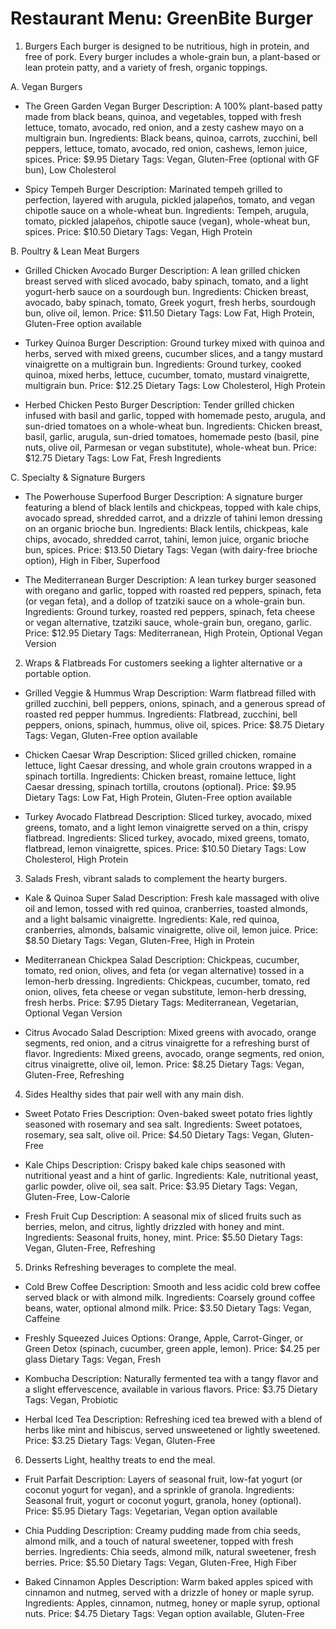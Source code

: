 # Restaurant Menu: GreenBite Burger

1. Burgers
Each burger is designed to be nutritious, high in protein, and free of pork.
Every burger includes a whole-grain bun, a plant-based or lean protein patty, and a variety of fresh, organic toppings.

A. Vegan Burgers

- The Green Garden Vegan Burger
Description: A 100% plant-based patty made from black beans, quinoa, and vegetables, topped with fresh lettuce, tomato, avocado, red onion, and a zesty cashew mayo on a multigrain bun.
Ingredients: Black beans, quinoa, carrots, zucchini, bell peppers, lettuce, tomato, avocado, red onion, cashews, lemon juice, spices.
Price: $9.95
Dietary Tags: Vegan, Gluten-Free (optional with GF bun), Low Cholesterol

- Spicy Tempeh Burger
Description: Marinated tempeh grilled to perfection, layered with arugula, pickled jalapeños, tomato, and vegan chipotle sauce on a whole-wheat bun.
Ingredients: Tempeh, arugula, tomato, pickled jalapeños, chipotle sauce (vegan), whole-wheat bun, spices.
Price: $10.50
Dietary Tags: Vegan, High Protein

B. Poultry & Lean Meat Burgers

- Grilled Chicken Avocado Burger
Description: A lean grilled chicken breast served with sliced avocado, baby spinach, tomato, and a light yogurt-herb sauce on a sourdough bun.
Ingredients: Chicken breast, avocado, baby spinach, tomato, Greek yogurt, fresh herbs, sourdough bun, olive oil, lemon.
Price: $11.50
Dietary Tags: Low Fat, High Protein, Gluten-Free option available

- Turkey Quinoa Burger
Description: Ground turkey mixed with quinoa and herbs, served with mixed greens, cucumber slices, and a tangy mustard vinaigrette on a multigrain bun.
Ingredients: Ground turkey, cooked quinoa, mixed herbs, lettuce, cucumber, tomato, mustard vinaigrette, multigrain bun.
Price: $12.25
Dietary Tags: Low Cholesterol, High Protein

- Herbed Chicken Pesto Burger
Description: Tender grilled chicken infused with basil and garlic, topped with homemade pesto, arugula, and sun-dried tomatoes on a whole-wheat bun.
Ingredients: Chicken breast, basil, garlic, arugula, sun-dried tomatoes, homemade pesto (basil, pine nuts, olive oil, Parmesan or vegan substitute), whole-wheat bun.
Price: $12.75
Dietary Tags: Low Fat, Fresh Ingredients

C. Specialty & Signature Burgers

- The Powerhouse Superfood Burger
Description: A signature burger featuring a blend of black lentils and chickpeas, topped with kale chips, avocado spread, shredded carrot, and a drizzle of tahini lemon dressing on an organic brioche bun.
Ingredients: Black lentils, chickpeas, kale chips, avocado, shredded carrot, tahini, lemon juice, organic brioche bun, spices.
Price: $13.50
Dietary Tags: Vegan (with dairy-free brioche option), High in Fiber, Superfood

- The Mediterranean Burger
Description: A lean turkey burger seasoned with oregano and garlic, topped with roasted red peppers, spinach, feta (or vegan feta), and a dollop of tzatziki sauce on a whole-grain bun.
Ingredients: Ground turkey, roasted red peppers, spinach, feta cheese or vegan alternative, tzatziki sauce, whole-grain bun, oregano, garlic.
Price: $12.95
Dietary Tags: Mediterranean, High Protein, Optional Vegan Version

2. Wraps & Flatbreads
For customers seeking a lighter alternative or a portable option.

- Grilled Veggie & Hummus Wrap
Description: Warm flatbread filled with grilled zucchini, bell peppers, onions, spinach, and a generous spread of roasted red pepper hummus.
Ingredients: Flatbread, zucchini, bell peppers, onions, spinach, hummus, olive oil, spices.
Price: $8.75
Dietary Tags: Vegan, Gluten-Free option available

- Chicken Caesar Wrap
Description: Sliced grilled chicken, romaine lettuce, light Caesar dressing, and whole grain croutons wrapped in a spinach tortilla.
Ingredients: Chicken breast, romaine lettuce, light Caesar dressing, spinach tortilla, croutons (optional).
Price: $9.95
Dietary Tags: Low Fat, High Protein, Gluten-Free option available

- Turkey Avocado Flatbread
Description: Sliced turkey, avocado, mixed greens, tomato, and a light lemon vinaigrette served on a thin, crispy flatbread.
Ingredients: Sliced turkey, avocado, mixed greens, tomato, flatbread, lemon vinaigrette, spices.
Price: $10.50
Dietary Tags: Low Cholesterol, High Protein

3. Salads
Fresh, vibrant salads to complement the hearty burgers.

- Kale & Quinoa Super Salad
Description: Fresh kale massaged with olive oil and lemon, tossed with red quinoa, cranberries, toasted almonds, and a light balsamic vinaigrette.
Ingredients: Kale, red quinoa, cranberries, almonds, balsamic vinaigrette, olive oil, lemon juice.
Price: $8.50
Dietary Tags: Vegan, Gluten-Free, High in Protein

- Mediterranean Chickpea Salad
Description: Chickpeas, cucumber, tomato, red onion, olives, and feta (or vegan alternative) tossed in a lemon-herb dressing.
Ingredients: Chickpeas, cucumber, tomato, red onion, olives, feta cheese or vegan substitute, lemon-herb dressing, fresh herbs.
Price: $7.95
Dietary Tags: Mediterranean, Vegetarian, Optional Vegan Version

- Citrus Avocado Salad
Description: Mixed greens with avocado, orange segments, red onion, and a citrus vinaigrette for a refreshing burst of flavor.
Ingredients: Mixed greens, avocado, orange segments, red onion, citrus vinaigrette, olive oil, lemon.
Price: $8.25
Dietary Tags: Vegan, Gluten-Free, Refreshing

4. Sides
Healthy sides that pair well with any main dish.

- Sweet Potato Fries
Description: Oven-baked sweet potato fries lightly seasoned with rosemary and sea salt.
Ingredients: Sweet potatoes, rosemary, sea salt, olive oil.
Price: $4.50
Dietary Tags: Vegan, Gluten-Free

- Kale Chips
Description: Crispy baked kale chips seasoned with nutritional yeast and a hint of garlic.
Ingredients: Kale, nutritional yeast, garlic powder, olive oil, sea salt.
Price: $3.95
Dietary Tags: Vegan, Gluten-Free, Low-Calorie

- Fresh Fruit Cup
Description: A seasonal mix of sliced fruits such as berries, melon, and citrus, lightly drizzled with honey and mint.
Ingredients: Seasonal fruits, honey, mint.
Price: $5.50
Dietary Tags: Vegan, Gluten-Free, Refreshing

5. Drinks
Refreshing beverages to complete the meal.

- Cold Brew Coffee
Description: Smooth and less acidic cold brew coffee served black or with almond milk.
Ingredients: Coarsely ground coffee beans, water, optional almond milk.
Price: $3.50
Dietary Tags: Vegan, Caffeine

- Freshly Squeezed Juices
Options: Orange, Apple, Carrot-Ginger, or Green Detox (spinach, cucumber, green apple, lemon).
Price: $4.25 per glass
Dietary Tags: Vegan, Fresh

- Kombucha
Description: Naturally fermented tea with a tangy flavor and a slight effervescence, available in various flavors.
Price: $3.75
Dietary Tags: Vegan, Probiotic

- Herbal Iced Tea
Description: Refreshing iced tea brewed with a blend of herbs like mint and hibiscus, served unsweetened or lightly sweetened.
Price: $3.25
Dietary Tags: Vegan, Gluten-Free

6. Desserts
Light, healthy treats to end the meal.

- Fruit Parfait
Description: Layers of seasonal fruit, low-fat yogurt (or coconut yogurt for vegan), and a sprinkle of granola.
Ingredients: Seasonal fruit, yogurt or coconut yogurt, granola, honey (optional).
Price: $5.95
Dietary Tags: Vegetarian, Vegan option available

- Chia Pudding
Description: Creamy pudding made from chia seeds, almond milk, and a touch of natural sweetener, topped with fresh berries.
Ingredients: Chia seeds, almond milk, natural sweetener, fresh berries.
Price: $5.50
Dietary Tags: Vegan, Gluten-Free, High Fiber

- Baked Cinnamon Apples
Description: Warm baked apples spiced with cinnamon and nutmeg, served with a drizzle of honey or maple syrup.
Ingredients: Apples, cinnamon, nutmeg, honey or maple syrup, optional nuts.
Price: $4.75
Dietary Tags: Vegan option available, Gluten-Free

